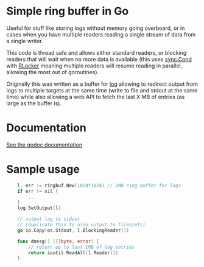 # Simple ring buffer in Go

Useful for stuff like storing logs without memory going overboard, or in cases
when you have multiple readers reading a single stream of data from a single
writer.

This code is thread safe and allows either standard readers, or blocking
readers that will wait when no more data is available (this uses
[sync.Cond](https://golang.org/pkg/sync/#Cond) with [RLocker](https://golang.org/pkg/sync/#RWMutex.RLocker)
meaning multiple readers will resume reading in parallel, allowing
the most out of goroutines).

Originally this was written as a buffer for [log](https://golang.org/pkg/log/)
allowing to redirect output from logs to multiple targets at the same time
(write to file and stdout at the same time) while also allowing a web API
to fetch the last X MB of entries (as large as the buffer is).

# Documentation

[See the godoc documentation](https://godoc.org/github.com/MagicalTux/ringbuf)

# Sample usage

```go
	l, err := ringbuf.New(1024*1024) // 1MB ring buffer for logs
	if err != nil {
		...
	}
	log.SetOutput(l)

	// output log to stdout
	// (duplicate this to also output to files/etc)
	go io.Copy(os.Stdout, l.BlockingReader())

	func dmesg() ([]byte, error) {
		// return up to last 1MB of log entries
		return ioutil.ReadAll(l.Reader())
	}
```
